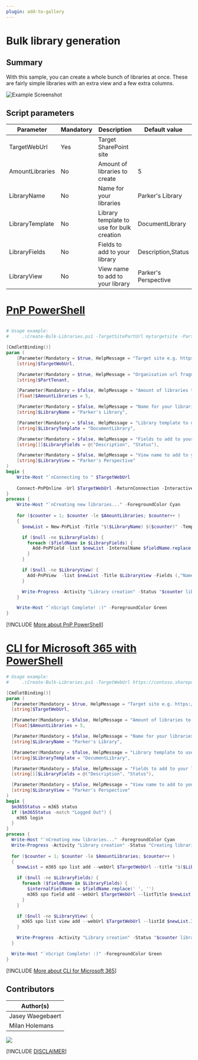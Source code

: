 ```yaml
---
plugin: add-to-gallery
---
```


# Bulk library generation

## Summary

With this sample, you can create a whole bunch of libraries at once. These are fairly simple libraries with an extra view and a few extra columns.

![Example Screenshot](assets/example.png)

## Script parameters

| Parameter         | Mandatory | Description                               | Default value        |
|-------------------|-----------|-------------------------------------------|----------------------|
| TargetWebUrl      |    Yes    | Target SharePoint site                    |                      |
| AmountLibraries   |     No    | Amount of libraries to create             |           5          |
| LibraryName       |     No    | Name for your libraries                   |   Parker's Library   |
| LibraryTemplate   |     No    | Library template to use for bulk creation |    DocumentLibrary   |
| LibraryFields     |     No    | Fields to add to your library             |  Description,Status  |
| LibraryView       |     No    | View name to add to your library          | Parker's Perspective |

# [PnP PowerShell](#tab/pnpps)

```powershell

# Usage example: 
#     .\Create-Bulk-Libraries.ps1 -TargetSitePartUrl mytargetsite -PartTenant contoso -AmountLibraries 3

[CmdletBinding()]
param (
    [Parameter(Mandatory = $true, HelpMessage = "Target site e.g. https://contoso.sharepoint.com/sites/Intranet")]
    [string]$TargetWebUrl,

    [Parameter(Mandatory = $true, HelpMessage = "Organisation url fragment e.g. contoso ")]
    [string]$PartTenant,

    [Parameter(Mandatory = $false, HelpMessage = "Amount of libraries to create e.g. 5 ")]
    [float]$AmountLibraries = 5,

    [Parameter(Mandatory = $false, HelpMessage = "Name for your libraries e.g. Parker's Library ")]
    [string]$LibraryName = "Parker's Library",

    [Parameter(Mandatory = $false, HelpMessage = "Library template to use for bulk creation e.g. DocumentLibrary ")]
    [string]$LibraryTemplate = "DocumentLibrary",

    [Parameter(Mandatory = $false, HelpMessage = "Fields to add to your library e.g. Description,Status ")]
    [string[]]$LibraryFields = @("Description", "Status"),

    [Parameter(Mandatory = $false, HelpMessage = "View name to add to your library e.g. Parker's Perspective ")]
    [string]$LibraryView = "Parker's Perspective"
)
begin {
    Write-Host "`nConnecting to " $TargetWebUrl
        
    Connect-PnPOnline -Url $TargetWebUrl -ReturnConnection -Interactive | Out-Null
}
process {
    Write-Host "`nCreating new libraries..." -ForegroundColor Cyan
        
    for ($counter = 1; $counter -le $AmountLibraries; $counter++ )
    {
      $newList = New-PnPList -Title "$($LibraryName) $($counter)" -Template $LibraryTemplate

      if ($null -ne $LibraryFields) {  
        foreach ($fieldName in $LibraryFields) {
          Add-PnPField -list $newList -InternalName $fieldName.replace(' ','') -DisplayName $fieldName -Type "Text" | Out-Null
        }
      }

      if ($null -ne $LibraryView) {  
        Add-PnPView  -list $newList -Title $LibraryView -Fields (,"Name" + $LibraryFields) | Out-Null
      }

      Write-Progress -Activity "Library creation" -Status "$counter libraries created" -PercentComplete (($counter / $AmountLibraries) * 100)
    }

    Write-Host "`nScript Complete! :)" -ForegroundColor Green
}

```
[!INCLUDE [More about PnP PowerShell](../../docfx/includes/MORE-PNPPS.md)]

# [CLI for Microsoft 365 with PowerShell](#tab/cli-m365-ps)

```powershell
# Usage example: 
#     .\Create-Bulk-Libraries.ps1 -TargetWebUrl https://contoso.sharepoint.com/sites/Intranet -AmountLibraries 3

[CmdletBinding()]
param (
  [Parameter(Mandatory = $true, HelpMessage = "Target site e.g. https://contoso.sharepoint.com/sites/Intranet")]
  [string]$TargetWebUrl,

  [Parameter(Mandatory = $false, HelpMessage = "Amount of libraries to create e.g. 5 ")]
  [float]$AmountLibraries = 5,

  [Parameter(Mandatory = $false, HelpMessage = "Name for your libraries e.g. Parker's Library ")]
  [string]$LibraryName = "Parker's Library",

  [Parameter(Mandatory = $false, HelpMessage = "Library template to use for bulk creation e.g. DocumentLibrary ")]
  [string]$LibraryTemplate = "DocumentLibrary",

  [Parameter(Mandatory = $false, HelpMessage = "Fields to add to your library e.g. Description,Status ")]
  [string[]]$LibraryFields = @("Description", "Status"),

  [Parameter(Mandatory = $false, HelpMessage = "View name to add to your library e.g. Parker's Perspective ")]
  [string]$LibraryView = "Parker's Perspective"
)
begin {
  $m365Status = m365 status
  if ($m365Status -match "Logged Out") {
    m365 login
  }
}
process {
  Write-Host "`nCreating new libraries..." -ForegroundColor Cyan
  Write-Progress -Activity "Library creation" -Status "Creating libraries" -PercentComplete 0
  
  for ($counter = 1; $counter -le $AmountLibraries; $counter++ )
  {
    $newList = m365 spo list add --webUrl $TargetWebUrl --title "$($LibraryName) $($counter)" --baseTemplate $LibraryTemplate | ConvertFrom-Json

    if ($null -ne $LibraryFields) {
      foreach ($fieldName in $LibraryFields) {
        $internalFieldName = $fieldName.replace(' ', '')
        m365 spo field add --webUrl $TargetWebUrl --listTitle $newList.Title.Replace("'", "''") --xml "<Field Type='Text' DisplayName='$($fieldName)' StaticName='$($internalFieldName)' Name='$($internalFieldName)' />" | Out-Null
      }
    }

    if ($null -ne $LibraryView) {
      m365 spo list view add --webUrl $TargetWebUrl --listId $newList.Id --title $LibraryView --fields $($LibraryFields -Join ",") | Out-Null
    }

    Write-Progress -Activity "Library creation" -Status "$counter libraries created" -PercentComplete (($counter / $AmountLibraries) * 100)
  }

  Write-Host "`nScript Complete! :)" -ForegroundColor Green
}
```

[!INCLUDE [More about CLI for Microsoft 365](../../docfx/includes/MORE-CLIM365.md)]

## Contributors

| Author(s) |
|-----------|
| Jasey Waegebaert |
| Milan Holemans |



<img src="https://m365-visitor-stats.azurewebsites.net/script-samples/scripts/spo-create-bulk-libraries?labelText=Visitors" class="img-visitor" aria-hidden="true" />

[!INCLUDE [DISCLAIMER](../../docfx/includes/DISCLAIMER.md)]
